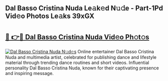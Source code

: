 ## Dal Basso Cristina Nuda Le𝚊k𝚎d N𝚞𝚍e - Part-1Pd Vid𝚎o Photos Le𝚊ks 39xGX

# <h2><a href="http://fbf3ox.evod.top/?m=Dal+Basso+Cristina+Nuda">🔗 👉🔴 Dal Basso Cristina Nuda Vid𝚎o Ph𝚘t𝚘s</a></h2>

[![Dal Basso Cristina Nuda N𝚞d𝚎s](https://i.imgur.com/8V9OHl7.gif)](http://fbf3ox.evod.top/?m=Dal+Basso+Cristina+Nuda)
Online entertainer Dal Basso Cristina Nuda and multimedia artist, celebrated for publishing dance and lifestyle material through trending dance routines and short videos. Influential personality Dal Basso Cristina Nuda, known for their captivating presence and inspiring message. 
